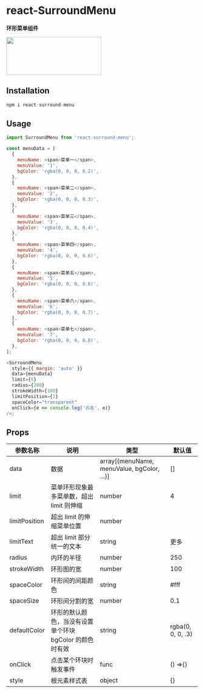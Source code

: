 # react-SurroundMenu

**环形菜单组件**

<img style="width:250px;height:100px" src="https://raw.githubusercontent.com/ThreeRon/react-surroundMenu/master/example/demo-01.jpg"   />

## Installation

```javascript
npm i react-surround-menu
```

## Usage

```javascript
import SurroundMenu from 'react-surround-menu';
```

```javascript
const menuData = [
  {
    menuName: <span>菜单一</span>,
    menuValue: '1',
    bgColor: 'rgba(0, 0, 0, 0.2)',
  },
  {
    menuName: <span>菜单二</span>,
    menuValue: '2',
    bgColor: 'rgba(0, 0, 0, 0.3)',
  },
  {
    menuName: <span>菜单三</span>,
    menuValue: '3',
    bgColor: 'rgba(0, 0, 0, 0.4)',
  },
  {
    menuName: <span>菜单四</span>,
    menuValue: '4',
    bgColor: 'rgba(0, 0, 0, 0.6)',
  },
  {
    menuName: <span>菜单五</span>,
    menuValue: '5',
    bgColor: 'rgba(0, 0, 0, 0.6)',
  },
  {
    menuName: <span>菜单六</span>,
    menuValue: '6',
    bgColor: 'rgba(0, 0, 0, 0.7)',
  },
  {
    menuName: <span>菜单七</span>,
    menuValue: '7',
    bgColor: 'rgba(0, 0, 0, 0.8)',
  },
];

<SurroundMenu
  style={{ margin: 'auto' }}
  data={menuData}
  limit={6}
  radius={200}
  strokeWidth={100}
  limitPosition={1}
  spaceColor="transparent"
  onClick={e => console.log('点击', e)}
/>;
```

## Props

| 参数名称      | 说明                                                    | 类型                                       | 默认值            |
| ------------- | ------------------------------------------------------- | ------------------------------------------ | ----------------- |
| data          | 数据                                                    | array[{menuName, menuValue, bgColor, ...}] | []                |
| limit         | 菜单环形现象最多菜单数，超出 limit 则伸缩               | number                                     | 4                 |
| limitPosition | 超出 limit 的伸缩菜单位置                               | number                                     |                   |
| limitText     | 超出 limit 部分统一的文本                               | string                                     | 更多              |
| radius        | 内环的半径                                              | number                                     | 250               |
| strokeWidth   | 环形图的宽                                              | number                                     | 100               |
| spaceColor    | 环形间的间距颜色                                        | string                                     | #fff              |
| spaceSize     | 环形间分割的宽                                          | number                                     | 0.1               |
| defaultColor  | 环形的默认颜色，当没有设置单个环块 bgColor 的颜色时有效 | string                                     | rgba(0, 0, 0, .3) |
| onClick       | 点击某个环块时触发事件                                  | func                                       | () =>{}           |
| style         | 根元素样式表                                            | object                                     | {}                |
